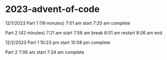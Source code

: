 # 2023-advent-of-code

12/1/2023
Part 1 (19 minutes)
7:01 am start
7:20 am complete

Part 2 (42 minutes)
7:21 am start
7:58 am break
8:01 am restart
8:06 am end

12/2/2023
Part 1
10:23 pm start
10:58 pm complete

Part 2
7:06 am start
7:24 am complete